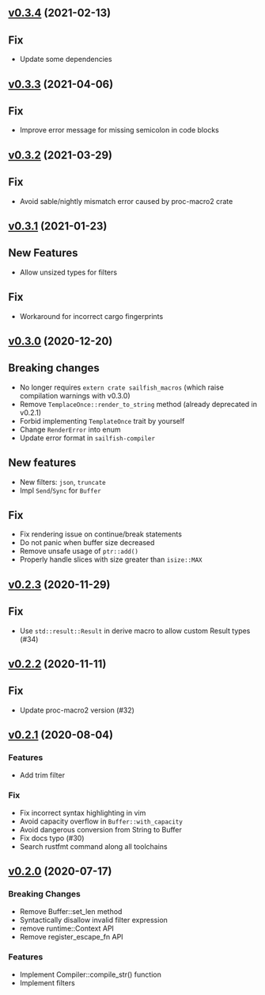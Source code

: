 <a name="v0.3.4"></a>
## [v0.3.4](https://github.com/rust-sailfish/sailfish/compare/v0.3.3...v0.3.4) (2021-02-13)

## Fix

* Update some dependencies

<a name="v0.3.3"></a>
## [v0.3.3](https://github.com/rust-sailfish/sailfish/compare/v0.3.2...v0.3.3) (2021-04-06)

## Fix

* Improve error message for missing semicolon in code blocks

<a name="v0.3.2"></a>
## [v0.3.2](https://github.com/rust-sailfish/sailfish/compare/v0.3.1...v0.3.2) (2021-03-29)

## Fix

* Avoid sable/nightly mismatch error caused by proc-macro2 crate 

<a name="v0.3.1"></a>
## [v0.3.1](https://github.com/rust-sailfish/sailfish/compare/v0.3.0...v0.3.1) (2021-01-23)

## New Features

* Allow unsized types for filters

## Fix

* Workaround for incorrect cargo fingerprints

<a name="v0.3.0"></a>
## [v0.3.0](https://github.com/rust-sailfish/sailfish/compare/v0.2.2...v0.3.0) (2020-12-20)

## Breaking changes

* No longer requires `extern crate sailfish_macros` (which raise compilation warnings with v0.3.0)
* Remove `TemplaceOnce::render_to_string` method (already deprecated in v0.2.1)
* Forbid implementing `TemplateOnce` trait by yourself
* Change `RenderError` into enum
* Update error format in `sailfish-compiler`

## New features

* New filters: `json`, `truncate`
* Impl `Send`/`Sync` for `Buffer`

## Fix

* Fix rendering issue on continue/break statements
* Do not panic when buffer size decreased
* Remove unsafe usage of `ptr::add()`
* Properly handle slices with size greater than `isize::MAX`

<a name="v0.2.3"></a>
## [v0.2.3](https://github.com/rust-sailfish/sailfish/compare/v0.2.2...v0.2.3) (2020-11-29)

## Fix

* Use `std::result::Result` in derive macro to allow custom Result types (#34)

<a name="v0.2.2"></a>
## [v0.2.2](https://github.com/rust-sailfish/sailfish/compare/v0.2.1...v0.2.2) (2020-11-11)

## Fix

* Update proc-macro2 version (#32)

<a name="v0.2.1"></a>
## [v0.2.1](https://github.com/rust-sailfish/sailfish/compare/v0.2.0...v0.2.1) (2020-08-04)

### Features

* Add trim filter

### Fix

* Fix incorrect syntax highlighting in vim
* Avoid capacity overflow in `Buffer::with_capacity`
* Avoid dangerous conversion from String to Buffer
* Fix docs typo (#30)
* Search rustfmt command along all toolchains

<a name="v0.2.0"></a>
## [v0.2.0](https://github.com/rust-sailfish/sailfish/compare/v0.1.3...v0.2.0) (2020-07-17)

### Breaking Changes

* Remove Buffer::set_len method
* Syntactically disallow invalid filter expression
* remove runtime::Context API
* Remove register_escape_fn API

### Features

* Implement Compiler::compile_str() function
* Implement filters
